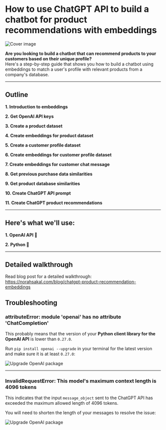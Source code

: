 # How to use ChatGPT API to build a chatbot for product recommendations with embeddings

![Cover image](https://d2pwmb8xsybju4.cloudfront.net/posts/2023/chatgpt-recommend-products-embeddings/linkedin_card.png "Cover image")

**Are you looking to build a chatbot that can recommend products to your customers based on their unique profile?**<br>
Here's a step-by-step guide that shows you how to build a chatbot using embeddings to match a user's profile with relevant products from a company's database.

---

## Outline

**1. Introduction to embeddings**

**2. Get OpenAI API keys**

**3. Create a product dataset**

**4. Create embeddings for product dataset**

**5. Create a customer profile dataset**

**6. Create embeddings for customer profile dataset**

**7. Create embeddings for customer chat message**

**8. Get previous purchase data similarities**

**9. Get product database similarities**

**10. Create ChatGPT API prompt**

**11. Create ChatGPT product recommendations**

---

## Here's what we'll use:

**1. OpenAI API 🤖**

**2. Python 🐍**

---

## Detailed walkthrough
Read blog post for a detailed walkthrough: https://norahsakal.com/blog/chatgpt-product-recommendation-embeddings

## Troubleshooting

### attributeError: module 'openai' has no attribute 'ChatCompletion'

This probably means that the version of your **Python client library for the OpenAI API** is lower than `0.27.0`.

Run `pip install openai --upgrade` in your terminal for the latest version and make sure it is at least `0.27.0`:

![Upgrade OpenAI package](https://d2pwmb8xsybju4.cloudfront.net/posts/2023/chatgpt-api/4_troubleshooting.png "Upgrade OpenAI package")

---

### InvalidRequestError: This model's maximum context length is 4096 tokens

This indicates that the input `message_object` sent to the ChatGPT API has exceeded the maximum allowed length of 4096 tokens.

You will need to shorten the length of your messages to resolve the issue:

![Upgrade OpenAI package](https://d2pwmb8xsybju4.cloudfront.net/posts/2023/chatgpt-api/5_troubleshooting_2.png "Upgrade OpenAI package")
